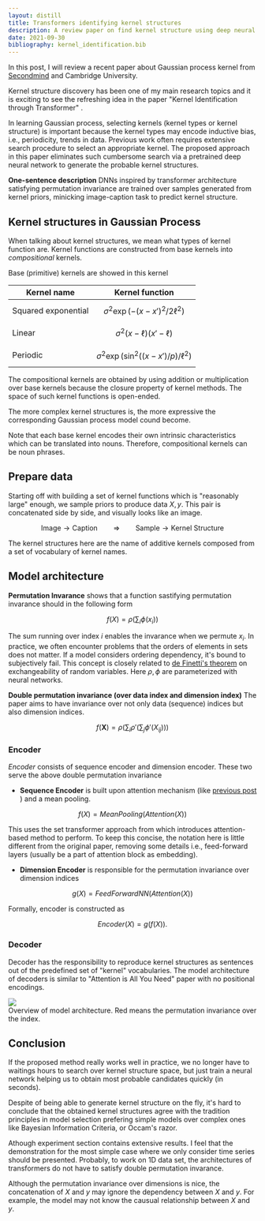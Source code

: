 ```yaml
---
layout: distill
title: Transformers identifying kernel structures
description: A review paper on find kernel structure using deep neural network
date: 2021-09-30
bibliography: kernel_identification.bib
---
```


In this post, I will review a recent paper <d-cite key="kernel_identification"></d-cite> about Gaussian process kernel from <a href="https://www.secondmind.ai/">Secondmind</a> and Cambridge University.

Kernel structure discovery has been one of my main research topics <d-cite key="ICML2016,ICML2019, AAAI2021"> </d-cite> and it is exciting to see the refreshing idea in the paper "Kernel Identification through Transformer" <d-cite key="kernel_identification"></d-cite>. 

In learning Gaussian process, selecting kernels (kernel types or kernel structure) is important because the kernel types may encode inductive bias, i.e., periodicity, trends in data. Previous work often requires extensive search procedure to select an appropriate kernel. The proposed approach in this paper <d-cite key="kernel_identification"></d-cite> eliminates such cumbersome search via a pretrained deep neural network to generate the probable kernel structures. 



**One-sentence description** DNNs inspired by transformer architecture satisfying permutation invariance are trained over samples generated from kernel priors, minicking image-caption task to predict kernel structure.

## Kernel structures in Gaussian Process

When talking about kernel structures, we mean what types of kernel function are. Kernel functions are constructed from base kernels into *compositional* kernels.

Base (primitive) kernels are showed in this kernel

| Kernel name | Kernel function |
|-------------|-----------------|
|       Squared exponential      |       $$\sigma^2 \exp(-(x-x')^2/2\ell^2)$$         |
|        Linear     |     $$\sigma^2 (x - \ell) (x' - \ell)$$            |
|         Periodic    |       $$\sigma^2 \exp (\sin^2((x-x')/p)/\ell^2)$$          |

The compositional kernels are obtained by using addition or multiplication over base kernels because the closure property of kernel methods. The space of such kernel functions is open-ended. 

The more complex kernel structures is, the more expressive the corresponding Gaussian process model cound become. 

Note that each base kernel encodes their own intrinsic characteristics which can be translated into nouns. Therefore, compositional kernels can be noun phrases. 

## Prepare data
Starting off with building a set of kernel functions which is "reasonably large" enough, we sample priors to produce data $X, y$. This pair is concatenated side by side, and visually looks like an image. 

$$
\text{Image} \to \text{Caption}   \qquad \Rightarrow  \qquad \text{Sample} \to \text{Kernel Structure}
$$

The kernel structures here are the name of additive kernels composed from a set of vocabulary of kernel names. 

## Model architecture

**Permutation Invarance** <d-cite key="deep_sets"> </d-cite> shows that a function sastifying permutation invarance should in the following form

$$
f(X) = \rho\left(\sum_i \phi(x_i) \right)
$$

The sum running over index $i$ enables the invarance when we permute $x_i$. In practice, we often encounter problems that the orders of elements in sets does not matter. If a model considers ordering dependency, it's bound to subjectively fail. This concept is closely related to <a href="https://en.wikipedia.org/wiki/De_Finetti%27s_theorem">de Finetti's theorem</a> on exchangeability of random variables. Here $\rho, \phi$ are parameterized with neural networks.

**Double permutation invariance (over data index and dimension index)** The paper aims to have invariance over  not only data (sequence) indices but also dimension indices.

$$
f(\mathbf{X}) = \rho\left( \sum_i \rho' \left(\sum_j \phi'(X_{ij})\right) \right)
$$

### Encoder
*Encoder* consists of sequence encoder and dimension encoder. These two serve the above double permutation invariance

 + **Sequence Encoder** is built upon attention mechanism (like <a href="https://anh-tong.github.io/blog/2021/performer/"> previous post </a>) and a mean pooling. 

 $$
 f(X) = MeanPooling(Attention(X))
 $$

This uses the set transformer approach from<d-cite key="set_transformers"></d-cite> which introduces attention-based method to perform. To keep this concise, the notation here is little different from the original paper, removing some details i.e., feed-forward layers (usually be a part of attention block as embedding). 

 + **Dimension Encoder** is responsible for the permutation invariance over dimension indices

 $$
 g(X) = FeedForwardNN(Attention(X))
 $$

Formally, encoder is constructed as

 $$Encoder(X) = g(f(X)).$$

### Decoder
Decoder has the responsibility to reproduce kernel structures as sentences out of the predefined set of "kernel" vocabularies. The model architecture of decoders is similar to "Attention is All You Need" paper <d-cite key="attention"> </d-cite> with no positional encodings.

<div>
    <img class="center" src="{{ site.baseurl }}/assets/img/kernel_transformer.jpg">
</div>

<div class="caption">
Overview of model architecture. Red means the permutation invariance over the index.
</div>


## Conclusion

If the proposed method really works well in practice, we no longer have to waitings hours to search over kernel structure space, but just train a neural network helping us to obtain most probable candidates quickly (in seconds).

Despite of being able to generate kernel structure on the fly, it's hard to conclude that the obtained kernel structures agree with the tradition principles in model selection prefering simple models over complex ones like Bayesian Information Criteria, or Occam's razor. 

Athough experiment section contains extensive results. I feel that the demonstration for the most simple case where we only consider time series should be presented. Probably, to work on 1D data set, the architectures of transformers do not have to satisfy double permutation invarance.

Although the permutation invariance over dimensions is nice, the concatenation of $X$ and $y$ may ignore the dependency between $X$ and $y$. For example, the model may not know the causual relationship between $X$ and $y$. 